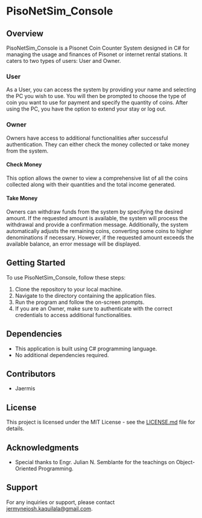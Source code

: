 # PisoNetSim_Console

## Overview
PisoNetSim_Console is a Pisonet Coin Counter System designed in C# for managing the usage and finances of Pisonet or internet rental stations. It caters to two types of users: User and Owner.

### User
As a User, you can access the system by providing your name and selecting the PC you wish to use. You will then be prompted to choose the type of coin you want to use for payment and specify the quantity of coins. After using the PC, you have the option to extend your stay or log out.

### Owner
Owners have access to additional functionalities after successful authentication. They can either check the money collected or take money from the system.

#### Check Money
This option allows the owner to view a comprehensive list of all the coins collected along with their quantities and the total income generated.

#### Take Money
Owners can withdraw funds from the system by specifying the desired amount. If the requested amount is available, the system will process the withdrawal and provide a confirmation message. Additionally, the system automatically adjusts the remaining coins, converting some coins to higher denominations if necessary. However, if the requested amount exceeds the available balance, an error message will be displayed.

## Getting Started
To use PisoNetSim_Console, follow these steps:

1. Clone the repository to your local machine.
2. Navigate to the directory containing the application files.
3. Run the program and follow the on-screen prompts.
4. If you are an Owner, make sure to authenticate with the correct credentials to access additional functionalities.

## Dependencies
- This application is built using C# programming language.
- No additional dependencies required.

## Contributors
- Jaermis

## License
This project is licensed under the MIT License - see the [LICENSE.md](https://github.com/Jaermis/PisoNetSim_Console/blob/main/LICENSE) file for details.

## Acknowledgments
- Special thanks to Engr. Julian N. Semblante for the teachings on Object-Oriented Programming.

## Support
For any inquiries or support, please contact jermynejosh.kaquilala@gmail.com.
